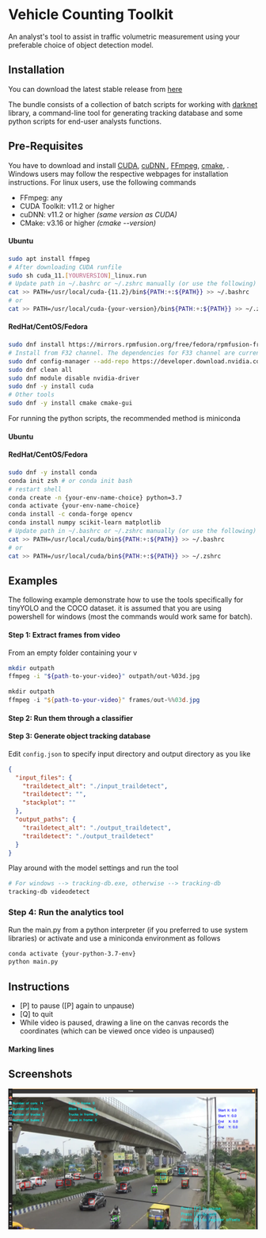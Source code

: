 # Vehicle Counting Toolkit

An analyst's tool to assist in traffic volumetric measurement using your preferable choice of object detection model.

## Installation

You can download the latest stable release from [here]()

The bundle consists of a collection of batch scripts for working with [darknet](https://github.com/AlexeyAB/darknet) library, a command-line tool for generating tracking database and some python scripts for end-user analysts functions.

## Pre-Requisites

You have to download and install [CUDA](https://developer.nvidia.com/cuda-downloads), [cuDNN ](https://developer.nvidia.com/cuDNN), [FFmpeg](https://ffmpeg.org/), [cmake](https://cmake.org/install/), . Windows users may follow the respective webpages for installation instructions. For linux users, use the following commands

- FFmpeg: any
- CUDA Toolkit: v11.2 or higher
- cuDNN: v11.2 or higher _(same version as CUDA)_
- CMake: v3.16 or higher _(cmake --version)_

#### Ubuntu

```sh
sudo apt install ffmpeg
# After downloading CUDA runfile
sudo sh cuda_11.[YOURVERSION]_linux.run
# Update path in ~/.bashrc or ~/.zshrc manually (or use the following)
cat >> PATH=/usr/local/cuda-{11.2}/bin${PATH:+:${PATH}} >> ~/.bashrc
# or
cat >> PATH=/usr/local/cuda-{your-version}/bin${PATH:+:${PATH}} >> ~/.zshrc
```

#### RedHat/CentOS/Fedora

```sh
sudo dnf install https://mirrors.rpmfusion.org/free/fedora/rpmfusion-free-release-$(rpm -E %fedora).noarch.rpm https://mirrors.rpmfusion.org/nonfree/fedora/rpmfusion-nonfree-release-$(rpm -E %fedora).noarch.rpm
# Install from F32 channel. The dependencies for F33 channel are currently broken
sudo dnf config-manager --add-repo https://developer.download.nvidia.com/compute/cuda/repos/fedora32/x86_64/cuda-fedora32.repo
sudo dnf clean all
sudo dnf module disable nvidia-driver
sudo dnf -y install cuda
# Other tools
sudo dnf -y install cmake cmake-gui
```

For running the python scripts, the recommended method is miniconda

#### Ubuntu

#### RedHat/CentOS/Fedora

```sh
sudo dnf -y install conda
conda init zsh # or conda init bash
# restart shell
conda create -n {your-env-name-choice} python=3.7
conda activate {your-env-name-choice}
conda install -c conda-forge opencv
conda install numpy scikit-learn matplotlib
# Update path in ~/.bashrc or ~/.zshrc manually (or use the following)
cat >> PATH=/usr/local/cuda/bin${PATH:+:${PATH}} >> ~/.bashrc
# or
cat >> PATH=/usr/local/cuda/bin${PATH:+:${PATH}} >> ~/.zshrc
```

## Examples

The following example demonstrate how to use the tools specifically for tinyYOLO and the COCO dataset. it is assumed that you are using powershell for windows (most the commands would work same for batch).

#### Step 1: Extract frames from video

From an empty folder containing your v

```sh
mkdir outpath
ffmpeg -i "${path-to-your-video}" outpath/out-%03d.jpg
```

```powershell
mkdir outpath
ffmpeg -i "${path-to-your-video}" frames/out-%%03d.jpg
```

#### Step 2: Run them through a classifier

#### Step 3: Generate object tracking database

Edit `config.json` to specify input directory and output directory as you like

```json
{
  "input_files": {
    "traildetect_alt": "./input_traildetect",
    "traildetect": "",
    "stackplot": ""
  },
  "output_paths": {
    "traildetect_alt": "./output_traildetect",
    "traildetect": "./output_traildetect"
  }
}
```

Play around with the model settings and run the tool

```sh
# For windows --> tracking-db.exe, otherwise --> tracking-db
tracking-db videodetect
```

### Step 4: Run the analytics tool

Run the main.py from a python interpreter (if you preferred to use system libraries) or activate and use a miniconda environment as follows

```sh
conda activate {your-python-3.7-env}
python main.py
```

## Instructions

- [P] to pause ([P] again to unpause)
- [Q] to quit
- While video is paused, drawing a line on the canvas records the coordinates (which can be viewed once video is unpaused)

#### Marking lines

## Screenshots

![Demo001](./assets/001.png)
